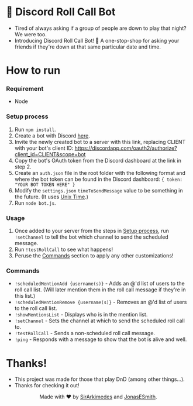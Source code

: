 # 📝 Discord Roll Call Bot
* Tired of always asking if a group of people are down to play that night? We were too.
* Introducing Discord Roll Call Bot! 📝 A one-stop-shop for asking your friends if they're down at that same particular date and time.

# How to run
### Requirement
* Node

### Setup process
1. Run `npm install`.
2. Create a bot with Discord [here](https://discordapp.com/developers/applications/me).
3. Invite the newly created bot to a server with this link, replacing CLIENT with your bot's client ID: https://discordapp.com/oauth2/authorize?client_id=CLIENT&scope=bot
4. Copy the bot's OAuth token from the Discord dashboard at the link in step 2.
5. Create an `auth.json` file in the root folder with the following format and where the bot token can be found in the Discord dashboard:
  ` {
      token: "YOUR BOT TOKEN HERE"
  } `
6. Modify the `settings.json` `timeToSendMessage` value to be something in the future. (It uses [Unix Time](https://www.epochconverter.com/).)
6. Run `node bot.js`.

### Usage
1. Once added to your server from the steps in [Setup process](https://github.com/SirArkimedes/discordrollcallbot#setup-process), run `!setChannel` to tell the bot which channel to send the scheduled message.
2. Run `!testRollCall` to see what happens!
3. Peruse the [Commands](https://github.com/SirArkimedes/discordrollcallbot#commands) section to apply any other customizations!

### Commands
* `!scheduledMentionAdd {username(s)}` - Adds an @'d list of users to the roll call list. (Will later mention them in the roll call message if they're in this list.)
* `!scheduledMentionRemove {username(s)}` - Removes an @'d list of users to the roll call list.
* `!showMentionsList` - Displays who is in the mention list.
* `!setChannel` - Sets the channel at which to send the scheduled roll call to.
* `!testRollCall` - Sends a non-scheduled roll call message.
* `!ping` - Responds with a message to show that the bot is alive and well.

# Thanks!
* This project was made for those that play DnD (among other things...).
* Thanks for checking it out!

<p align="center">
  Made with ❤️ by  <a href="https://github.com/SirArkimedes">SirArkimedes</a> and <a href="https://github.com/JonasESmith">JonasESmith</a>.
</p>
